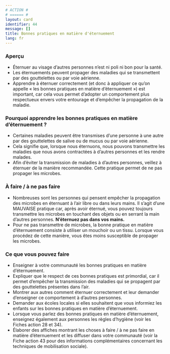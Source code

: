```yaml
---
# ACTION #
# ====== #
layout: card
identifier: 44
message: []
title: Bonnes pratiques en matière d'éternuement
lang: fr
---
```


### Aperçu

- Éternuer au visage d’autres personnes n’est ni poli ni bon pour la santé.
- Les éternuements peuvent propager des maladies qui se transmettent par des gouttelettes ou par voie aérienne.
- Apprendre à éternuer correctement (et donc à appliquer ce qu’on appelle « les bonnes pratiques en matière d’éternuement ») est important, car cela vous permet d’adopter un comportement plus respectueux envers votre entourage et d’empêcher la propagation de la maladie.

### Pourquoi apprendre les bonnes pratiques en matière d’éternuement ?

- Certaines maladies peuvent être transmises d’une personne à une autre par des gouttelettes de salive ou de mucus ou par voie aérienne.
- Cela signifie que, lorsque nous éternuons, nous pouvons transmettre les maladies que nous avons contractées à d’autres personnes et les rendre malades.
- Afin d’éviter la transmission de maladies à d’autres personnes, veillez à éternuer de la manière recommandée. Cette pratique permet de ne pas propager les microbes.


### À faire / à ne pas faire

- Nombreuses sont les personnes qui pensent empêcher la propagation des microbes en éternuant à l’air libre ou dans leurs mains. Il s’agit d’une MAUVAISE pratique car, après avoir éternué, vous pouvez toujours transmettre les microbes en touchant des objets ou en serrant la main d’autres personnes. **N’éternuez pas dans vos mains.**
- Pour ne pas transmettre de microbes, la bonne pratique en matière d’éternuement consiste à utiliser un mouchoir ou un tissu. Lorsque vous procédez de cette manière, vous êtes moins susceptible de propager les microbes.


### Ce que vous pouvez faire

- Enseigner à votre communauté les bonnes pratiques en matière d’éternuement.
- Expliquer que le respect de ces bonnes pratiques est primordial, car il permet d’empêcher la transmission des maladies qui se propagent par des gouttelettes présentes dans l’air.
- Montrer aux autres comment éternuer correctement et leur demander d’enseigner ce comportement à d’autres personnes.
- Demander aux écoles locales si elles souhaitent que vous informiez les enfants sur les bonnes pratiques en matière d’éternuement.
- Lorsque vous parlez des bonnes pratiques en matière d’éternuement, enseignez également aux personnes les règles d’hygiène (voir les Fiches action 28<a class="crosslink" href="{% render_depth %}{% render_link action|28 %}"><i class="fas fa-external-link-alt" aria-hidden="true"></i></a> et 34<a class="crosslink" href="{% render_depth %}{% render_link action|34 %}"><i class="fas fa-external-link-alt" aria-hidden="true"></i></a>).
- Élaborer des affiches montrant les choses à faire / à ne pas faire en matière d’éternuement et les diffuser dans votre communauté (voir la Fiche action 43<a class="crosslink" href="{% render_depth %}{% render_link action|43 %}"><i class="fas fa-external-link-alt" aria-hidden="true"></i></a> pour des informations complémentaires concernant les techniques de mobilisation sociale).
